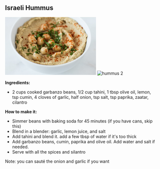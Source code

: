 ## Israeli Hummus

![hummus](hummus.png)
![hummus 2](hummus2.jpg)

**Ingredients:**

* 2 cups cooked garbanzo beans, 1/2 cup tahini, 1 tbsp olive oil, lemon, tsp cumin, 4 cloves of garlic, half onion, tsp salt, tsp paprika, zaatar, cilantro

**How to make it:**

* Simmer beans with baking soda for 45 minutes (if you have cans, skip this)
* Blend in a blender: garlic, lemon juice, and salt
* Add tahini and blend it. add a few tbsp of water if it's too thick
* Add garbanzo beans, cumin, paprika and olive oil. Add water and salt if needed.
* Serve with all the spices and silantro

Note: you can sauté the onion and garlic if you want
